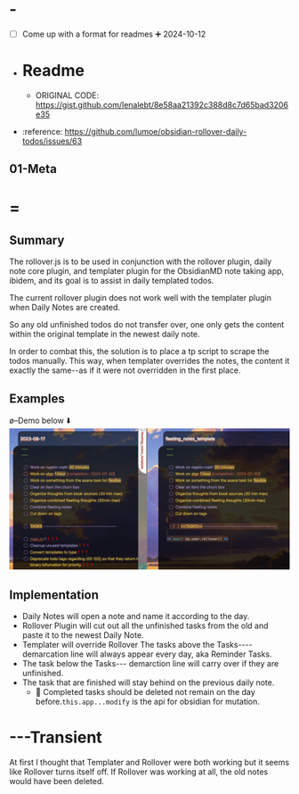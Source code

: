 
# -

- [ ] Come up with a format for readmes ➕ 2024-10-12

- # Readme
  - ORIGINAL CODE: https://gist.github.com/lenalebt/8e58aa21392c388d8c7d65bad3206e35

- :reference: https://github.com/lumoe/obsidian-rollover-daily-todos/issues/63

## 01-Meta


# =

## Summary

The rollover.js is to be used in conjunction with the rollover plugin, daily note core plugin, and templater plugin for the ObsidianMD note taking app, ibidem, and its goal is to assist in daily templated todos.

The current rollover plugin does not work well with the templater plugin when Daily Notes are created.

So any old unfinished todos do not transfer over, one only gets the content within the original template in the newest daily note.

In order to combat this, the solution is to place a tp script to scrape the todos manually. This way, when templater overrides the notes, the content it exactly the same--as if it were not overridden in the first place.

## Examples

ø–Demo below ⬇️
![demo](./demo-of-rollover.png)

## Implementation

- Daily Notes will open a note and name it according to the day.
- Rollover Plugin will cut out all the unfinished tasks from the old and paste it to the newest Daily Note.
- Templater will override Rollover
  The tasks above the Tasks---- demarcation line will always appear every day, aka Reminder Tasks.
- The task below the Tasks--- demarction line will carry over if they are unfinished.
- The task that are finished will stay behind on the previous daily note.
  - 🤔 Completed tasks should be deleted not remain on the day before.`this.app...modify` is the api for obsidian for mutation.

# ---Transient

At first I thought that Templater and Rollover were both working but it seems like Rollover turns itself off. If Rollover was working at all, the old notes would have been deleted.
